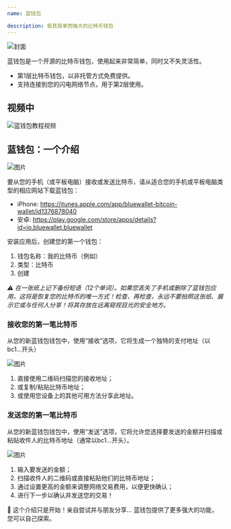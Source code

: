 ```yaml
---
name: 蓝钱包

description: 极其简单而强大的比特币钱包
---
```


![封面](assets/cover.webp)

蓝钱包是一个开源的比特币钱包，使用起来非常简单，同时又不失灵活性。

- 第1层比特币钱包，以非托管方式免费提供。
- 支持连接到您的闪电网络节点，用于第2层使用。

## 视频中

![蓝钱包教程视频](https://www.youtube.com/watch?v=UCAtFgkdJtM)

## 蓝钱包：一个介绍

![图片](assets/1.webp)

要从您的手机（或平板电脑）接收或发送比特币，请从适合您的手机或平板电脑类型的相应网站下载蓝钱包：

- iPhone: https://itunes.apple.com/app/bluewallet-bitcoin-wallet/id1376878040
- 安卓: https://play.google.com/store/apps/details?id=io.bluewallet.bluewallet

安装应用后，创建您的第一个钱包：

1. 钱包名称：我的比特币（例如）
2. 类型：比特币
3. 创建

_⚠️ 在一张纸上记下备份短语（12个单词）。如果您丢失了手机或删除了蓝钱包应用，这将是恢复您的比特币的唯一方式！检查、再检查，永远不要拍照这张纸、展示它或与任何人分享！将其存放在远离窥视目光的安全地方。_

### 接收您的第一笔比特币

从您的新蓝钱包钱包中，使用“接收”选项，它将生成一个独特的支付地址（以bc1...开头）

![图片](assets/2.webp)

1. 直接使用二维码扫描您的接收地址；
2. 或复制/粘贴比特币地址；
3. 或使用您设备上的其他可用方法分享此地址。

### 发送您的第一笔比特币

从您的新蓝钱包钱包中，使用“发送”选项，它将允许您选择要发送的金额并扫描或粘贴收件人的比特币地址（通常以bc1...开头）。

![图片](assets/3.webp)

1. 输入要发送的金额；
2. 扫描收件人的二维码或直接粘贴他们的比特币地址；
3. 通过设置更高的金额来调整网络交易费用，以便更快确认；
4. 进行下一步以确认并发送您的交易！

🥇 这个介绍只是开始！亲自尝试并与朋友分享... 蓝钱包提供了更多强大的功能，您可以自己探索。